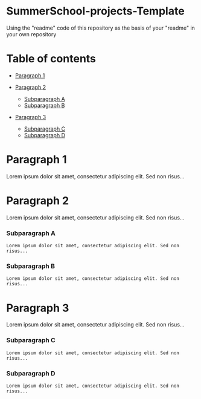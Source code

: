 # SummerSchool-projects-Template
Using the "readme" code of this repository as the basis of your "readme" in your own repository

# Table of contents

- [Paragraph 1](#paragraph-1)

- [Paragraph 2](#paragraph-2)
    - [Subparagraph A](#subparagraph-a)
    - [Subparagraph B](#subparagraph-b)
    
- [Paragraph 3](#paragraph-3)
    - [Subparagraph C](#subparagraph-c)
    - [Subparagraph D](#subparagraph-d)
    
# Paragraph 1
  Lorem ipsum dolor sit amet, consectetur adipiscing elit. Sed non risus...
    
# Paragraph 2
  Lorem ipsum dolor sit amet, consectetur adipiscing elit. Sed non risus...
    
### Subparagraph A
    Lorem ipsum dolor sit amet, consectetur adipiscing elit. Sed non risus...

### Subparagraph B
    Lorem ipsum dolor sit amet, consectetur adipiscing elit. Sed non risus...

# Paragraph 3
  Lorem ipsum dolor sit amet, consectetur adipiscing elit. Sed non risus...

### Subparagraph C
    Lorem ipsum dolor sit amet, consectetur adipiscing elit. Sed non risus...

### Subparagraph D
    Lorem ipsum dolor sit amet, consectetur adipiscing elit. Sed non risus...
